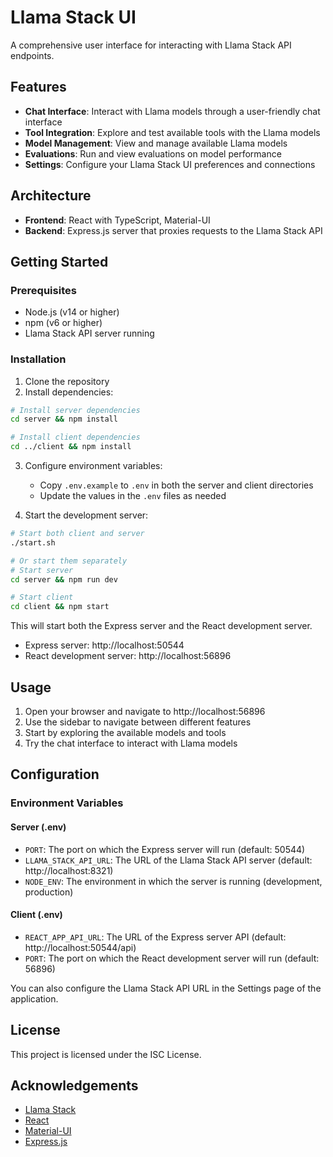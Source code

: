 # Llama Stack UI

A comprehensive user interface for interacting with Llama Stack API endpoints.

## Features

- **Chat Interface**: Interact with Llama models through a user-friendly chat interface
- **Tool Integration**: Explore and test available tools with the Llama models
- **Model Management**: View and manage available Llama models
- **Evaluations**: Run and view evaluations on model performance
- **Settings**: Configure your Llama Stack UI preferences and connections

## Architecture

- **Frontend**: React with TypeScript, Material-UI
- **Backend**: Express.js server that proxies requests to the Llama Stack API

## Getting Started

### Prerequisites

- Node.js (v14 or higher)
- npm (v6 or higher)
- Llama Stack API server running

### Installation

1. Clone the repository
2. Install dependencies:

```bash
# Install server dependencies
cd server && npm install

# Install client dependencies
cd ../client && npm install
```

3. Configure environment variables:
   - Copy `.env.example` to `.env` in both the server and client directories
   - Update the values in the `.env` files as needed

4. Start the development server:

```bash
# Start both client and server
./start.sh

# Or start them separately
# Start server
cd server && npm run dev

# Start client
cd client && npm start
```

This will start both the Express server and the React development server.

- Express server: http://localhost:50544
- React development server: http://localhost:56896

## Usage

1. Open your browser and navigate to http://localhost:56896
2. Use the sidebar to navigate between different features
3. Start by exploring the available models and tools
4. Try the chat interface to interact with Llama models

## Configuration

### Environment Variables

#### Server (.env)
- `PORT`: The port on which the Express server will run (default: 50544)
- `LLAMA_STACK_API_URL`: The URL of the Llama Stack API server (default: http://localhost:8321)
- `NODE_ENV`: The environment in which the server is running (development, production)

#### Client (.env)
- `REACT_APP_API_URL`: The URL of the Express server API (default: http://localhost:50544/api)
- `PORT`: The port on which the React development server will run (default: 56896)

You can also configure the Llama Stack API URL in the Settings page of the application.

## License

This project is licensed under the ISC License.

## Acknowledgements

- [Llama Stack](https://llama-stack.readthedocs.io/en/latest/)
- [React](https://reactjs.org/)
- [Material-UI](https://mui.com/)
- [Express.js](https://expressjs.com/)